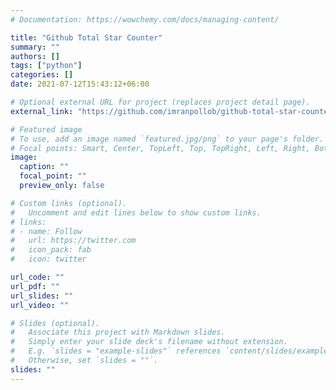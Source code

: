 ```yaml
---
# Documentation: https://wowchemy.com/docs/managing-content/

title: "Github Total Star Counter"
summary: ""
authors: []
tags: ["python"]
categories: []
date: 2021-07-12T15:43:12+06:00

# Optional external URL for project (replaces project detail page).
external_link: "https://github.com/imranpollob/github-total-star-counter"

# Featured image
# To use, add an image named `featured.jpg/png` to your page's folder.
# Focal points: Smart, Center, TopLeft, Top, TopRight, Left, Right, BottomLeft, Bottom, BottomRight.
image:
  caption: ""
  focal_point: ""
  preview_only: false

# Custom links (optional).
#   Uncomment and edit lines below to show custom links.
# links:
# - name: Follow
#   url: https://twitter.com
#   icon_pack: fab
#   icon: twitter

url_code: ""
url_pdf: ""
url_slides: ""
url_video: ""

# Slides (optional).
#   Associate this project with Markdown slides.
#   Simply enter your slide deck's filename without extension.
#   E.g. `slides = "example-slides"` references `content/slides/example-slides.md`.
#   Otherwise, set `slides = ""`.
slides: ""
---
```

